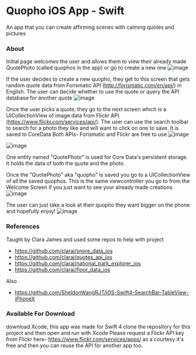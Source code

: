# Quopho iOS App - Swift
An app that you can create affirming scenes with calming quotes and pictures

### About
Initial page welcomes the user and allows them to view their already made QuotePhoto (called quophos in the app) or go to create a new one
![image](welcomeScreen.png)

If the user decides to create a new quopho, they get to this screen that gets random quote data from Forismatic API (http://forismatic.com/en/api/) in English. The user can decide whether to use the quote or query the API database for another quote
![image](findAQuoteScreen.png)

Once the user picks a quote, they go to the next screen which is a UICollectionView of image data from Flickr API (https://www.flickr.com/services/api/). The user can use the search toolbar to search for a photo they like and will want to click on one to save. It is saved to CoreData
Both APIs- Forismatic and Flickr are free to use
![image](findAPhotoScreen.png)

![image](viewPhotoScreen.png)

One entity named "QuotePhoto" is used for Core Data's persistent storage. It holds the data of both the quote and the photo. 

Once the "QuotePhoto" aka "quopho" is saved you go to a UICollectionView of all the saved quophos. This is the same viewcontroller you go to from the Welcome Screen if you just want to see your already made creations
![image](collectionOfQuotePhotosScreen.png)

The user can just take a look at their quopho they want bigger on the phone and hopefully enjoy!
![image](viewQuophoLarge.png)

### References
Taught by Clara James and used some repos to help with project
- https://github.com/claraj/snore_data_ios
- https://github.com/claraj/quotes_api_ios
- https://github.com/claraj/national_park_explorer_ios
- https://github.com/claraj/floor_data_ios

Also
- https://github.com/SheldonWangRJT/iOS-Swift4-SearchBar-TableView-iPhoneX

### Available For Download
download Xcode, this app was made for Swift 4
clone the repository for this project and then open and run with Xcode
Please request a Flickr API key from Flickr here- https://www.flickr.com/services/apps/ as a courtesy 
it's free and then you can reuse the API for another app too.


